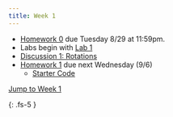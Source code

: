 ```yaml
---
title: Week 1
---
```


- [Homework 0](./assets/homework/hw0_linalg.pdf) due Tuesday 8/29 at 11:59pm.
- Labs begin with [Lab 1](https://ucb-ee106.github.io/eecs106a-fa23site/assets/labs/lab1.pdf)
- [Discussion 1: Rotations](./assets/disc/disc1_rotations.pdf)
- [Homework 1](./assets/homework/hw1_rotations.pdf) due next Wednesday (9/6)
    - [Starter Code](./assets/homework/hw1_starter.zip)

<a href="#Week1">Jump to Week 1 </a>

{: .fs-5 }
